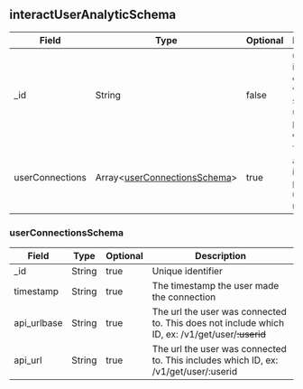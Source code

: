 ## interactUserAnalyticSchema
| Field | Type | Optional | Description |
| -- | -- | -- | -- |
| _id | String | false |  userID: this is used for everything within the site, it's used for posts, live chat, etc. |
| userConnections | Array<[userConnectionsSchema](#userconnectionsschema)> | true | The total amount of indepentant posts the user has made. |

### userConnectionsSchema
| Field | Type | Optional | Description | 
| -- | -- | -- | -- |
| _id | String | true | Unique identifier | 
| timestamp | String | true | The timestamp the user made the connection |
| api_urlbase | String | true | The url the user was connected to. This does not include which ID, ex: /v1/get/user/~~:userid~~ |
| api_url | String | true | The url the user was connected to. This includes which ID, ex: /v1/get/user/:userid |
